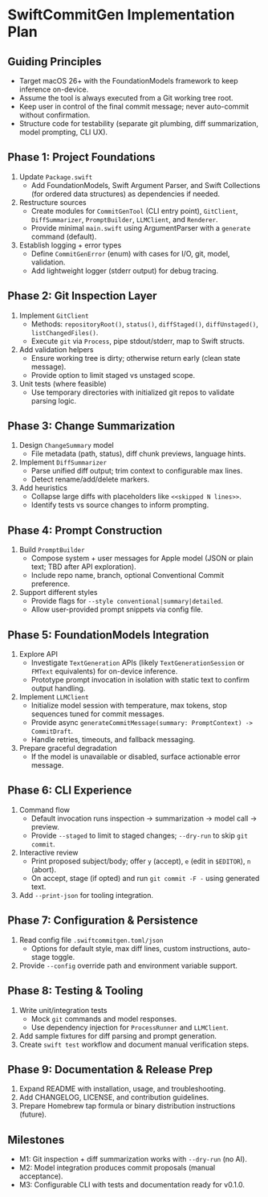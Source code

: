 SwiftCommitGen Implementation Plan
=================================

Guiding Principles
------------------
- Target macOS 26+ with the FoundationModels framework to keep inference on-device.
- Assume the tool is always executed from a Git working tree root.
- Keep user in control of the final commit message; never auto-commit without confirmation.
- Structure code for testability (separate git plumbing, diff summarization, model prompting, CLI UX).

Phase 1: Project Foundations
----------------------------
1. Update `Package.swift`
   - Add FoundationModels, Swift Argument Parser, and Swift Collections (for ordered data structures) as dependencies if needed.
2. Restructure sources
   - Create modules for `CommitGenTool` (CLI entry point), `GitClient`, `DiffSummarizer`, `PromptBuilder`, `LLMClient`, and `Renderer`.
   - Provide minimal `main.swift` using ArgumentParser with a `generate` command (default).
3. Establish logging + error types
   - Define `CommitGenError` (enum) with cases for I/O, git, model, validation.
   - Add lightweight logger (stderr output) for debug tracing.

Phase 2: Git Inspection Layer
-----------------------------
1. Implement `GitClient`
   - Methods: `repositoryRoot()`, `status()`, `diffStaged()`, `diffUnstaged()`, `listChangedFiles()`.
   - Execute `git` via `Process`, pipe stdout/stderr, map to Swift structs.
2. Add validation helpers
   - Ensure working tree is dirty; otherwise return early (clean state message).
   - Provide option to limit staged vs unstaged scope.
3. Unit tests (where feasible)
   - Use temporary directories with initialized git repos to validate parsing logic.

Phase 3: Change Summarization
-----------------------------
1. Design `ChangeSummary` model
   - File metadata (path, status), diff chunk previews, language hints.
2. Implement `DiffSummarizer`
   - Parse unified diff output; trim context to configurable max lines.
   - Detect rename/add/delete markers.
3. Add heuristics
   - Collapse large diffs with placeholders like `<<skipped N lines>>`.
   - Identify tests vs source changes to inform prompting.

Phase 4: Prompt Construction
----------------------------
1. Build `PromptBuilder`
   - Compose system + user messages for Apple model (JSON or plain text; TBD after API exploration).
   - Include repo name, branch, optional Conventional Commit preference.
2. Support different styles
   - Provide flags for `--style conventional|summary|detailed`.
   - Allow user-provided prompt snippets via config file.

Phase 5: FoundationModels Integration
-------------------------------------
1. Explore API
   - Investigate `TextGeneration` APIs (likely `TextGenerationSession` or `FMText` equivalents) for on-device inference.
   - Prototype prompt invocation in isolation with static text to confirm output handling.
2. Implement `LLMClient`
   - Initialize model session with temperature, max tokens, stop sequences tuned for commit messages.
   - Provide async `generateCommitMessage(summary: PromptContext) -> CommitDraft`.
   - Handle retries, timeouts, and fallback messaging.
3. Prepare graceful degradation
   - If the model is unavailable or disabled, surface actionable error message.

Phase 6: CLI Experience
-----------------------
1. Command flow
   - Default invocation runs inspection → summarization → model call → preview.
   - Provide `--staged` to limit to staged changes; `--dry-run` to skip `git commit`.
2. Interactive review
   - Print proposed subject/body; offer `y` (accept), `e` (edit in `$EDITOR`), `n` (abort).
   - On accept, stage (if opted) and run `git commit -F -` using generated text.
3. Add `--print-json` for tooling integration.

Phase 7: Configuration & Persistence
------------------------------------
1. Read config file `.swiftcommitgen.toml/json`
   - Options for default style, max diff lines, custom instructions, auto-stage toggle.
2. Provide `--config` override path and environment variable support.

Phase 8: Testing & Tooling
--------------------------
1. Write unit/integration tests
   - Mock `git` commands and model responses.
   - Use dependency injection for `ProcessRunner` and `LLMClient`.
2. Add sample fixtures for diff parsing and prompt generation.
3. Create `swift test` workflow and document manual verification steps.

Phase 9: Documentation & Release Prep
-------------------------------------
1. Expand README with installation, usage, and troubleshooting.
2. Add CHANGELOG, LICENSE, and contribution guidelines.
3. Prepare Homebrew tap formula or binary distribution instructions (future).

Milestones
----------
- M1: Git inspection + diff summarization works with `--dry-run` (no AI).
- M2: Model integration produces commit proposals (manual acceptance).
- M3: Configurable CLI with tests and documentation ready for v0.1.0.

